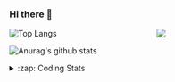 ### Hi there 👋

<!--
**tao8687/tao8687** is a ✨ _special_ ✨ repository because its `README.md` (this file) appears on your GitHub profile.

Here are some ideas to get you started:

- 🔭 I’m currently working on ...
- 🌱 I’m currently learning ...
- 👯 I’m looking to collaborate on ...
- 🤔 I’m looking for help with ...
- 💬 Ask me about ...
- 📫 How to reach me: ...
- 😄 Pronouns: ...
- ⚡ Fun fact: ...
-->

<img align='right' src="https://media.giphy.com/media/M9gbBd9nbDrOTu1Mqx/giphy.gif" width="240">

  
![Top Langs](https://github-readme-stats.vercel.app/api/top-langs/?username=tao8687&layout=compact&title_color=23238E&text_color=A67D3D)

![Anurag's github stats](https://github-readme-stats.vercel.app/api?username=tao8687&show_icons=true&&text_color=A67D3D&title_color=23238E&show_icons=false&count_private=true&hide=stars)

<details>
  <summary>:zap: Coding Stats</summary>
  <br>
    
<!--START_SECTION:waka-->
![Code Time](http://img.shields.io/badge/Code%20Time-1%2C990%20hrs%2013%20mins-blue)

![Profile Views](http://img.shields.io/badge/Profile%20Views-1-blue)

**🐱 My GitHub Data** 

> 📦 1.5 MB Used in GitHub's Storage 
 > 
> 🏆 125 Contributions in the Year 2025
 > 
> 🚫 Not Opted to Hire
 > 
> 📜 63 Public Repositories 
 > 
> 🔑 24 Private Repositories 
 > 
**I'm an Early 🐤** 

```text
🌞 Morning                1727 commits        ██████████████████████░░░   89.02 % 
🌆 Daytime                90 commits          █░░░░░░░░░░░░░░░░░░░░░░░░   04.64 % 
🌃 Evening                119 commits         ██░░░░░░░░░░░░░░░░░░░░░░░   06.13 % 
🌙 Night                  4 commits           ░░░░░░░░░░░░░░░░░░░░░░░░░   00.21 % 
```
📅 **I'm Most Productive on Wednesday** 

```text
Monday                   278 commits         ████░░░░░░░░░░░░░░░░░░░░░   14.33 % 
Tuesday                  264 commits         ███░░░░░░░░░░░░░░░░░░░░░░   13.61 % 
Wednesday                335 commits         ████░░░░░░░░░░░░░░░░░░░░░   17.27 % 
Thursday                 259 commits         ███░░░░░░░░░░░░░░░░░░░░░░   13.35 % 
Friday                   275 commits         ████░░░░░░░░░░░░░░░░░░░░░   14.18 % 
Saturday                 269 commits         ███░░░░░░░░░░░░░░░░░░░░░░   13.87 % 
Sunday                   260 commits         ███░░░░░░░░░░░░░░░░░░░░░░   13.40 % 
```


📊 **This Week I Spent My Time On** 

```text
🕑︎ Time Zone: Asia/Shanghai

💬 Programming Languages: 
Markdown                 4 hrs               █████████░░░░░░░░░░░░░░░░   36.48 % 
XML                      2 hrs 5 mins        █████░░░░░░░░░░░░░░░░░░░░   18.99 % 
C++                      2 hrs               █████░░░░░░░░░░░░░░░░░░░░   18.28 % 
C                        1 hr 27 mins        ███░░░░░░░░░░░░░░░░░░░░░░   13.24 % 
CMake                    57 mins             ██░░░░░░░░░░░░░░░░░░░░░░░   08.70 % 

🔥 Editors: 
VS Code                  7 hrs 5 mins        ████████████████░░░░░░░░░   64.57 % 
Cursor                   3 hrs 53 mins       █████████░░░░░░░░░░░░░░░░   35.43 % 

🐱‍💻 Projects: 
Creating-2D-laser-slam-fr10 hrs 44 mins      ████████████████████████░   97.82 % 
sparse_bundle_adjustment 7 mins              ░░░░░░░░░░░░░░░░░░░░░░░░░   01.16 % 
fastslam                 2 mins              ░░░░░░░░░░░░░░░░░░░░░░░░░   00.44 % 
TransRobot-qianjiang     2 mins              ░░░░░░░░░░░░░░░░░░░░░░░░░   00.35 % 
src                      1 min               ░░░░░░░░░░░░░░░░░░░░░░░░░   00.18 % 

💻 Operating System: 
Linux                    10 hrs 58 mins      █████████████████████████   100.00 % 
```

**I Mostly Code in C++** 

```text
C++                      11 repos            ████████░░░░░░░░░░░░░░░░░   32.35 % 
Python                   9 repos             ███████░░░░░░░░░░░░░░░░░░   26.47 % 
JavaScript               2 repos             █░░░░░░░░░░░░░░░░░░░░░░░░   05.88 % 
Batchfile                1 repo              █░░░░░░░░░░░░░░░░░░░░░░░░   02.94 % 
HTML                     1 repo              █░░░░░░░░░░░░░░░░░░░░░░░░   02.94 % 
```



**Timeline**

![Lines of Code chart](https://raw.githubusercontent.com/tao8687/tao8687/master/assets/bar_graph.png)


 Last Updated on 04/05/2025 02:01:38 UTC
<!--END_SECTION:waka-->
</details>
